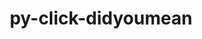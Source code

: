 ---
title: "py-click-didyoumean"
layout: cache
categories: [package, develop]
meta: {"compilers": ["none"], "num_specs": 17, "num_specs_by_stack": {"radiuss": 17, "root": 17}, "oss": ["ubuntu18.04"], "platforms": ["linux"], "stacks": ["radiuss", "root"], "targets": ["x86_64_v3"], "versions": ["0.0.3"]}
spec_details: [{"compiler": "none", "hash": "36zyffbjlakbtwaygxsnswcbbeuuyq75", "os": "ubuntu18.04", "platform": "linux", "size": "-", "stacks": ["radiuss", "root"], "target": "x86_64_v3", "variants": ["build_system=python_pip"], "versions": ["0.0.3"]}, {"compiler": "none", "hash": "3eoi7w3iycpscnyjs42jgoy436dznrhl", "os": "ubuntu18.04", "platform": "linux", "size": "-", "stacks": ["radiuss", "root"], "target": "x86_64_v3", "variants": ["build_system=python_pip"], "versions": ["0.0.3"]}, {"compiler": "none", "hash": "4pz5ntgcwmpfar4qbipdnd6ruhw74ohz", "os": "ubuntu18.04", "platform": "linux", "size": "-", "stacks": ["radiuss", "root"], "target": "x86_64_v3", "variants": ["build_system=python_pip"], "versions": ["0.0.3"]}, {"compiler": "none", "hash": "4z75pag7mnfu6tkb6opxv5vk7hun35d6", "os": "ubuntu18.04", "platform": "linux", "size": "-", "stacks": ["radiuss", "root"], "target": "x86_64_v3", "variants": ["build_system=python_pip"], "versions": ["0.0.3"]}, {"compiler": "none", "hash": "apvpbtz3b4qrmfhrpyem7iropghj6gtq", "os": "ubuntu18.04", "platform": "linux", "size": "-", "stacks": ["radiuss", "root"], "target": "x86_64_v3", "variants": ["build_system=python_pip"], "versions": ["0.0.3"]}, {"compiler": "none", "hash": "c7sfcclizemlh6vl6r5oiqd4nklqjmuz", "os": "ubuntu18.04", "platform": "linux", "size": "-", "stacks": ["radiuss", "root"], "target": "x86_64_v3", "variants": ["build_system=python_pip"], "versions": ["0.0.3"]}, {"compiler": "none", "hash": "g4yvsdejahtraidbtvp6bgfi4ss3qt2i", "os": "ubuntu18.04", "platform": "linux", "size": "-", "stacks": ["radiuss", "root"], "target": "x86_64_v3", "variants": ["build_system=python_pip"], "versions": ["0.0.3"]}, {"compiler": "none", "hash": "k6kk3xaxcswwdur6eteeboo64xu4ebx5", "os": "ubuntu18.04", "platform": "linux", "size": "-", "stacks": ["radiuss", "root"], "target": "x86_64_v3", "variants": ["build_system=python_pip"], "versions": ["0.0.3"]}, {"compiler": "none", "hash": "kc664apnc5iaq4cic6o7ayulmaflyklw", "os": "ubuntu18.04", "platform": "linux", "size": "-", "stacks": ["radiuss", "root"], "target": "x86_64_v3", "variants": ["build_system=python_pip"], "versions": ["0.0.3"]}, {"compiler": "none", "hash": "kinimkmcnvx45yfcl3d4eb42ix45vo46", "os": "ubuntu18.04", "platform": "linux", "size": "-", "stacks": ["radiuss", "root"], "target": "x86_64_v3", "variants": ["build_system=python_pip"], "versions": ["0.0.3"]}, {"compiler": "none", "hash": "mtteor66i265cupylqxphhetvvikyzia", "os": "ubuntu18.04", "platform": "linux", "size": "-", "stacks": ["radiuss", "root"], "target": "x86_64_v3", "variants": ["build_system=python_pip"], "versions": ["0.0.3"]}, {"compiler": "none", "hash": "n5cz5azrp4u53u7lyjbz2awf6uhuwory", "os": "ubuntu18.04", "platform": "linux", "size": "-", "stacks": ["radiuss", "root"], "target": "x86_64_v3", "variants": ["build_system=python_pip"], "versions": ["0.0.3"]}, {"compiler": "none", "hash": "q5dveghketqt5upyayfonzaakd64rtsf", "os": "ubuntu18.04", "platform": "linux", "size": "-", "stacks": ["radiuss", "root"], "target": "x86_64_v3", "variants": ["build_system=python_pip"], "versions": ["0.0.3"]}, {"compiler": "none", "hash": "tylaxu7nw33kjarn6uunplsbierhd2qr", "os": "ubuntu18.04", "platform": "linux", "size": "-", "stacks": ["radiuss", "root"], "target": "x86_64_v3", "variants": ["build_system=python_pip"], "versions": ["0.0.3"]}, {"compiler": "none", "hash": "wfwo2felndqmvumbwbiv3mrtjs3j3pek", "os": "ubuntu18.04", "platform": "linux", "size": "-", "stacks": ["radiuss", "root"], "target": "x86_64_v3", "variants": ["build_system=python_pip"], "versions": ["0.0.3"]}, {"compiler": "none", "hash": "xcdjjz7n7kbzv2idjgxxawhhiw65hiq3", "os": "ubuntu18.04", "platform": "linux", "size": "-", "stacks": ["radiuss", "root"], "target": "x86_64_v3", "variants": ["build_system=python_pip"], "versions": ["0.0.3"]}, {"compiler": "none", "hash": "xgowgyxn6m65mo3k3sp5i7rpgoe6pajl", "os": "ubuntu18.04", "platform": "linux", "size": "-", "stacks": ["radiuss", "root"], "target": "x86_64_v3", "variants": ["build_system=python_pip"], "versions": ["0.0.3"]}]
---